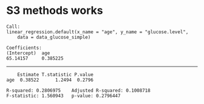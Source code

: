 # S3 methods works

    Call:
    linear_regression.default(x_name = "age", y_name = "glucose.level", 
        data = data_glucose_simple)
    
    Coefficients:
    (Intercept)	 age 
    65.14157 	 0.385225

---

        Estimate T.statistic P.value
    age  0.38522      1.2494  0.2796
    
    R-squared: 0.2806975 	Adjusted R-squared: 0.1008718
    F-statistic: 1.560943 	p-value: 0.2796447 

